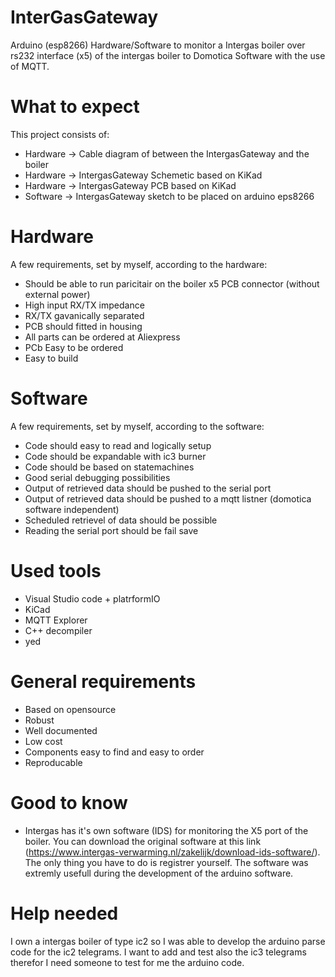# InterGasGateway
Arduino (esp8266) Hardware/Software to monitor a Intergas boiler over rs232 interface (x5) of the intergas boiler to Domotica Software with the use of MQTT.

# What to expect
This project consists of:
-  Hardware -> Cable diagram of between the IntergasGateway and the boiler
-  Hardware -> IntergasGateway Schemetic based on KiKad
-  Hardware -> IntergasGateway PCB based on KiKad
-  Software -> IntergasGateway sketch to be placed on arduino eps8266

# Hardware
A few requirements, set by myself, according to the hardware:
- Should be able to run paricitair on the boiler x5 PCB connector (without external power)
- High input RX/TX impedance
- RX/TX gavanically separated
- PCB should fitted in housing
- All parts can be ordered at Aliexpress
- PCb Easy to be ordered
- Easy to build

# Software
A few requirements, set by myself, according to the software:
- Code should easy to read and logically setup
- Code should be expandable with ic3 burner
- Code should be based on statemachines
- Good serial debugging possibilities
- Output of retrieved data should be pushed to the serial port
- Output of retrieved data should be pushed to a mqtt listner (domotica software independent)
- Scheduled retrievel of data should be possible
- Reading the serial port should be fail save

# Used tools
- Visual Studio code + platrformIO
- KiCad
- MQTT Explorer
- C++ decompiler
- yed

# General requirements
- Based on opensource
- Robust
- Well documented
- Low cost
- Components easy to find and easy to order
- Reproducable

# Good to know
- Intergas has it's own software (IDS) for monitoring the X5 port of the boiler. You can download the original software at this link (https://www.intergas-verwarming.nl/zakelijk/download-ids-software/). The only thing you have to do is registrer yourself. The software was extremly usefull during the development of the arduino software.


# Help needed
I own a intergas boiler of type ic2 so I was able to develop the arduino parse code for the ic2 telegrams. I want to add and test also the ic3 telegrams therefor I need someone to test for me the arduino code. 
